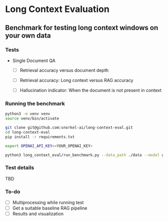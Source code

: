 # Long Context Evaluation

## Benchmark for testing long context windows on your own data

### Tests

- Single Document QA
    - [ ] Retrieval accuracy versus document depth
    - [ ] Retrieval accuracy: Long context versus RAG accuracy
    - [ ] Hallucination indicator: When the document is not present in context


### Running the benchmark

```zsh
python3 -m venv venv
source venv/bin/activate
```

```zsh
git clone git@github.com:snorkel-ai/long-context-eval.git
cd long-context-eval
pip install -r requirements.txt
```

```zsh
export OPENAI_API_KEY=<YOUR_OPENAI_KEY>
```

```zsh
python3 long_context_eval/run_benchmark.py --data_path ./data --model gpt-3.5-turbo
```


### Test details

TBD

### To-do
- [ ] Multiprocessing while running test
- [ ] Get a suitable baseline RAG pipeline
- [ ] Results and visualization